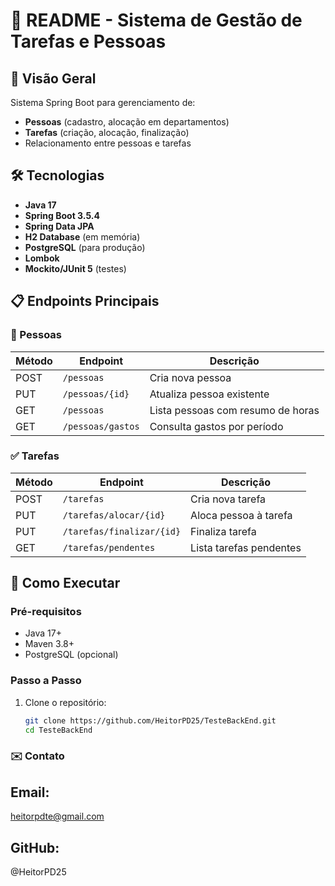 # 📝 README - Sistema de Gestão de Tarefas e Pessoas

## 📌 Visão Geral
Sistema Spring Boot para gerenciamento de:
- **Pessoas** (cadastro, alocação em departamentos)
- **Tarefas** (criação, alocação, finalização)
- Relacionamento entre pessoas e tarefas

## 🛠 Tecnologias
- **Java 17**
- **Spring Boot 3.5.4**
- **Spring Data JPA**
- **H2 Database** (em memória)
- **PostgreSQL** (para produção)
- **Lombok**
- **Mockito/JUnit 5** (testes)

## 📋 Endpoints Principais

### 👥 Pessoas
| Método | Endpoint | Descrição |
|--------|----------|-----------|
| POST | `/pessoas` | Cria nova pessoa |
| PUT | `/pessoas/{id}` | Atualiza pessoa existente |
| GET | `/pessoas` | Lista pessoas com resumo de horas |
| GET | `/pessoas/gastos` | Consulta gastos por período |

### ✅ Tarefas
| Método | Endpoint | Descrição |
|--------|----------|-----------|
| POST | `/tarefas` | Cria nova tarefa |
| PUT | `/tarefas/alocar/{id}` | Aloca pessoa à tarefa |
| PUT | `/tarefas/finalizar/{id}` | Finaliza tarefa |
| GET | `/tarefas/pendentes` | Lista tarefas pendentes |

## 🚀 Como Executar

### Pré-requisitos
- Java 17+
- Maven 3.8+
- PostgreSQL (opcional)

### Passo a Passo
1. Clone o repositório:
   ```bash
   git clone https://github.com/HeitorPD25/TesteBackEnd.git
   cd TesteBackEnd

### ✉️ Contato

## Email: 
heitorpdte@gmail.com
## GitHub: 
@HeitorPD25



